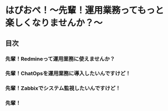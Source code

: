 はぴおぺ！〜先輩！運用業務ってもっと楽しくなりませんか？〜
================================================

## 目次

### 先輩！Redmineって運用業務に使えませんか？

### 先輩！ChatOpsを運用業務に導入したいんですけど！

### 先輩！Zabbixでシステム監視したいんですけど！

### 先輩！
